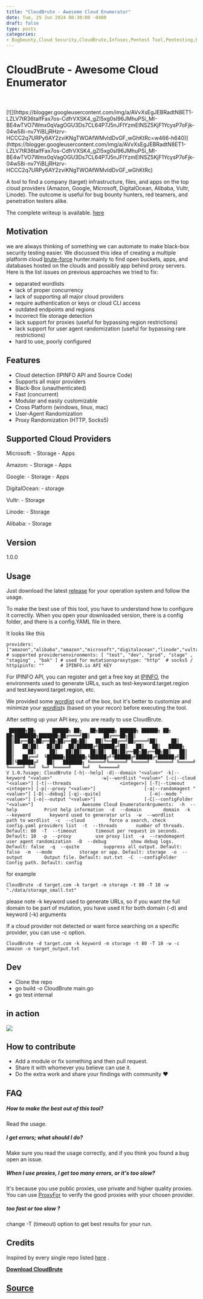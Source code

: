 ```yaml
---
title: "CloudBrute - Awesome Cloud Enumerator"
date: Tue, 25 Jun 2024 08:30:00 -0400
draft: false
type: posts
categories: 
- Bugbounty,Cloud Security,CloudBrute,Infosec,Pentest Tool,Pentesting,Redteam,Vultr
---
```

# CloudBrute - Awesome Cloud Enumerator

<br/>

<br/>
[![](https://blogger.googleusercontent.com/img/a/AVvXsEgJEBRadtN8ET1-LZLV7tR36taIfFax7os-CdfrVXSK4_gZI5xg0sI96JMhuPSi_MI-BE4wTVO7Wmx0qVagOGU3Ds7CL64P7J5nJFIYzmEINSZ5KjF1YcysP7oFjk-04w58i-nv7YiBLjRHzrv-HCCC2q7URPy6AY2zviKNgTWOAfWMvIdDvGF_wGhKtRc=w466-h640)](https://blogger.googleusercontent.com/img/a/AVvXsEgJEBRadtN8ET1-LZLV7tR36taIfFax7os-CdfrVXSK4_gZI5xg0sI96JMhuPSi_MI-BE4wTVO7Wmx0qVagOGU3Ds7CL64P7J5nJFIYzmEINSZ5KjF1YcysP7oFjk-04w58i-nv7YiBLjRHzrv-HCCC2q7URPy6AY2zviKNgTWOAfWMvIdDvGF_wGhKtRc)

  

A tool to find a company (target) infrastructure, files, and apps on the top cloud providers (Amazon, Google, Microsoft, DigitalOcean, Alibaba, Vultr, Linode). The outcome is useful for bug bounty hunters, red teamers, and penetration testers alike.

The complete writeup is available. [here](https://web.archive.org/web/20210123180246/https://0xsha.io/posts/introducing-cloudbrute-wild-hunt-on-the-clouds "here")

  

Motivation
----------

we are always thinking of something we can automate to make black-box security testing easier. We discussed this idea of creating a multiple platform cloud [brute-force](https://www.kitploit.com/search/label/Brute-force "brute-force") hunter.mainly to find open buckets, apps, and databases hosted on the clouds and possibly app behind proxy servers.  
Here is the list issues on previous approaches we tried to fix:

-   separated wordlists
-   lack of proper concurrency
-   lack of supporting all major cloud providers
-   require authentication or keys or cloud CLI access
-   outdated endpoints and regions
-   Incorrect file storage detection
-   lack support for proxies (useful for bypassing region restrictions)
-   lack support for user agent randomization (useful for bypassing rare restrictions)
-   hard to use, poorly configured

Features
--------

-   Cloud detection (IPINFO API and Source Code)
-   Supports all major providers
-   Black-Box (unauthenticated)
-   Fast (concurrent)
-   Modular and easily customizable
-   Cross Platform (windows, linux, mac)
-   User-Agent Randomization
-   Proxy Randomization (HTTP, Socks5)

Supported Cloud Providers
-------------------------

Microsoft: - Storage - Apps

Amazon: - Storage - Apps

Google: - Storage - Apps

DigitalOcean: - storage

Vultr: - Storage

Linode: - Storage

Alibaba: - Storage

Version
-------

1.0.0

Usage
-----

Just download the latest [release](https://github.com/0xsha/CloudBrute/releases "release") for your operation system and follow the usage.

To make the best use of this tool, you have to understand how to configure it correctly. When you open your downloaded version, there is a config folder, and there is a config.YAML file in there.

It looks like this

```
providers: ["amazon","alibaba","amazon","microsoft","digitalocean","linode","vultr","google"] # supported providersenvironments: [ "test", "dev", "prod", "stage" , "staging" , "bak" ] # used for mutationsproxytype: "http"  # socks5 / httpipinfo: ""      # IPINFO.io API KEY
```

For IPINFO API, you can register and get a free key at [IPINFO](https://ipinfo.io "IPINFO"), the environments used to generate URLs, such as test-keyword.target.region and test.keyword.target.region, etc.

We provided some [wordlist](https://www.kitploit.com/search/label/Wordlist "wordlist") out of the box, but it's better to customize and minimize your [](https://www.kitploit.com/search/label/Wordlists "Awesome cloud enumerator (6)")[wordlist](https://www.kitploit.com/search/label/Wordlist "wordlist")s (based on your recon) before executing the tool.

After setting up your API key, you are ready to use CloudBrute.

```
 ██████╗██╗      ██████╗ ██╗   ██╗██████╗ ██████╗ ██████╗ ██╗   ██╗████████╗███████╗██╔════╝██║     ██╔═══██╗██║   ██║██╔══██╗██╔══██╗██╔══██╗██║   ██║╚══██╔══╝██╔════╝██║     ██║     ██║   ██║██║   ██║██║  ██║██████╔╝██████╔╝██║   ██║   ██║   █████╗  ██║     ██║     ██║   ██║██║   ██║██║  ██║██╔══██╗██╔══██╗██║   ██║   ██║   ██╔══╝  ╚██████╗███████╗╚██████╔╝╚██████╔╝██████╔╝██████╔╝██║  ██║╚██████╔╝   ██║   ███████╗ ╚═════╝╚══════╝ ╚═════╝  ╚═════╝ ╚═════╝ ╚═════╝ ╚═╝  ╚═╝ ╚═════╝    ╚═╝   ╚══════╝                                                V 1.0.7usage: CloudBrute [-h|--help] -d|--domain "<value>" -k|--keyword "<value>"                  -w|--wordlist "<value>" [-c|--cloud "<value>"] [-t|--threads                  <integer>] [-T|--timeout <integer>] [-p|--proxy "<value>"]                  [-a|--randomagent "<value>"] [-D|--debug] [-q|--quite]                  [-m|--mode "<value>"] [-o|--output "<value>"]                  [-C|--configFolder "<value>"]                  Awesome Cloud EnumeratorArguments:  -h  --help          Print help information  -d  --domain        domain  -k  --keyword       keyword used to generator urls  -w  --wordlist      path to wordlist  -c  --cloud         force a search, check config.yaml providers list  -t  --threads       number of threads. Default: 80  -T  --timeout       timeout per request in seconds. Default: 10  -p  --proxy         use proxy list  -a  --randomagent   user agent randomization  -D  --debug         show debug logs. Default: false  -q  --quite         suppress all output. Default: false  -m  --mode          storage or app. Default: storage  -o  --output        Output file. Default: out.txt  -C  --configFolder  Config path. Default: config
```

for example

```
CloudBrute -d target.com -k target -m storage -t 80 -T 10 -w "./data/storage_small.txt"
```

please note -k keyword used to generate URLs, so if you want the full domain to be part of mutation, you have used it for both domain (-d) and keyword (-k) arguments

If a cloud provider not detected or want force searching on a specific provider, you can use -c option.

```
CloudBrute -d target.com -k keyword -m storage -t 80 -T 10 -w -c amazon -o target_output.txt
```

Dev
---

-   Clone the repo
-   go build -o CloudBrute main.go
-   go test internal

in action
---------

[![](https://asciinema.org/a/QIYRNgJMKhGX3woUTB3kh0HmC.svg)](https://asciinema.org/a/QIYRNgJMKhGX3woUTB3kh0HmC)

How to contribute
-----------------

-   Add a module or fix something and then pull request.
-   Share it with whomever you believe can use it.
-   Do the extra work and share your findings with community ♥

FAQ
---

##### How to make the best out of this tool?

Read the usage.

##### I get errors; what should I do?

Make sure you read the usage correctly, and if you think you found a bug open an issue.

##### When I use proxies, I get too many errors, or it's too slow?

It's because you use public proxies, use private and higher quality proxies. You can use [ProxyFor](https://github.com/0xsha/proxyfor "ProxyFor") to verify the good proxies with your chosen provider.

##### too fast or too slow ?

change -T (timeout) option to get best results for your run.

Credits
-------

Inspired by every single repo listed [here](https://github.com/mxm0z/awesome-sec-s3 "here") .

  
  

**[Download CloudBrute](https://github.com/0xsha/CloudBrute "Download CloudBrute")**

[Source](http://www.kitploit.com/2024/06/cloudbrute-awesome-cloud-enumerator.html)
<br/>
---

